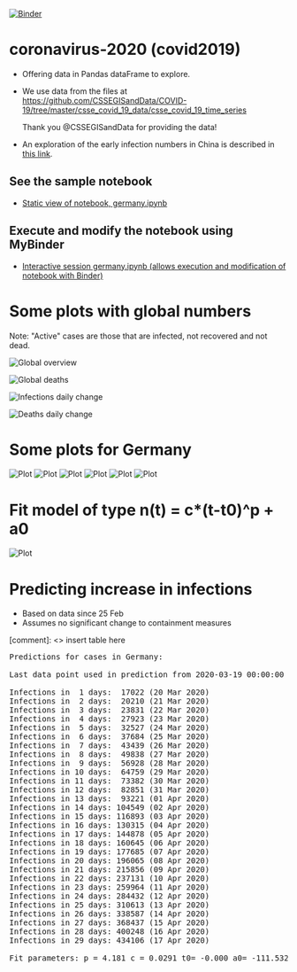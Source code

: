 [![Binder](https://mybinder.org/badge_logo.svg)](https://mybinder.org/v2/gh/fangohr/coronavirus-2020/master?filepath=germany.ipynb)

# coronavirus-2020 (covid2019)

- Offering data in Pandas dataFrame to explore.

- We use data from the files at https://github.com/CSSEGISandData/COVID-19/tree/master/csse_covid_19_data/csse_covid_19_time_series

  Thank you @CSSEGISandData for providing the data!

- An exploration of the early infection numbers in China is described in [this link](readme-old.md).

## See the sample notebook

- [Static view of notebook, germany.ipynb](https://nbviewer.jupyter.org/github/fangohr/coronavirus-2020/blob/master/germany.ipynb)

## Execute and modify the notebook using MyBinder

- [Interactive session germany.ipynb (allows execution and modification of notebook with Binder)](https://mybinder.org/v2/gh/fangohr/coronavirus-2020/master?filepath=germany.ipynb)


# Some plots with global numbers

Note: "Active" cases are those that are infected, not recovered and not dead.

![Global overview](figures/global-overview.svg)

![Global deaths](figures/global-deaths.svg)

![Infections daily change](figures/global-new-infections.svg)

![Deaths daily change](figures/global-new-deaths.svg)

# Some plots for Germany

![Plot](figures/germany-overview.svg)
![Plot](figures/germany-overview-25-feb.svg)
![Plot](figures/new-cases-Germany.svg)
![Plot](figures/new-recovered-Germany.svg)
![Plot](figures/new-active-Germany.svg)
![Plot](figures/new-deaths-Germany.svg)

# Fit model of type n(t) = c*(t-t0)^p + a0

![Plot](figures/infections-with-model-fit.svg)

# Predicting increase in infections

- Based on data since 25 Feb
- Assumes no significant change to containment measures 

[comment]: <> insert table here
<pre>
Predictions for cases in Germany:

Last data point used in prediction from 2020-03-19 00:00:00

Infections in  1 days:  17022 (20 Mar 2020)
Infections in  2 days:  20210 (21 Mar 2020)
Infections in  3 days:  23831 (22 Mar 2020)
Infections in  4 days:  27923 (23 Mar 2020)
Infections in  5 days:  32527 (24 Mar 2020)
Infections in  6 days:  37684 (25 Mar 2020)
Infections in  7 days:  43439 (26 Mar 2020)
Infections in  8 days:  49838 (27 Mar 2020)
Infections in  9 days:  56928 (28 Mar 2020)
Infections in 10 days:  64759 (29 Mar 2020)
Infections in 11 days:  73382 (30 Mar 2020)
Infections in 12 days:  82851 (31 Mar 2020)
Infections in 13 days:  93221 (01 Apr 2020)
Infections in 14 days: 104549 (02 Apr 2020)
Infections in 15 days: 116893 (03 Apr 2020)
Infections in 16 days: 130315 (04 Apr 2020)
Infections in 17 days: 144878 (05 Apr 2020)
Infections in 18 days: 160645 (06 Apr 2020)
Infections in 19 days: 177685 (07 Apr 2020)
Infections in 20 days: 196065 (08 Apr 2020)
Infections in 21 days: 215856 (09 Apr 2020)
Infections in 22 days: 237131 (10 Apr 2020)
Infections in 23 days: 259964 (11 Apr 2020)
Infections in 24 days: 284432 (12 Apr 2020)
Infections in 25 days: 310613 (13 Apr 2020)
Infections in 26 days: 338587 (14 Apr 2020)
Infections in 27 days: 368437 (15 Apr 2020)
Infections in 28 days: 400248 (16 Apr 2020)
Infections in 29 days: 434106 (17 Apr 2020)

Fit parameters: p = 4.181 c = 0.0291 t0= -0.000 a0= -111.532</pre>
